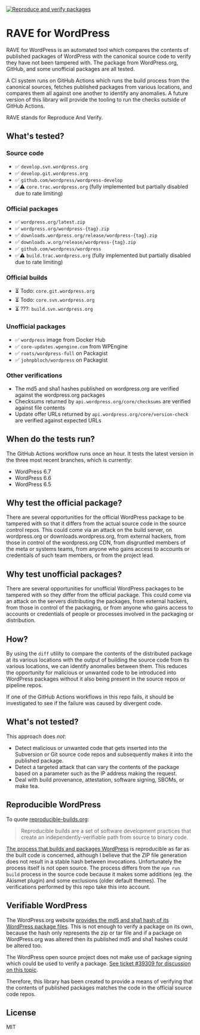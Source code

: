 [![Reproduce and verify packages](https://github.com/johnbillion/rave-wordpress/actions/workflows/rave.yml/badge.svg?event=schedule)](https://github.com/johnbillion/rave-wordpress/actions/workflows/rave.yml)

# RAVE for WordPress

RAVE for WordPress is an automated tool which compares the contents of published packages of WordPress with the canonical source code to verify they have not been tampered with. The package from WordPress.org, GitHub, and some unofficial packages are all tested.

A CI system runs on GitHub Actions which runs the build process from the canonical sources, fetches published packages from various locations, and compares them all against one another to identify any anomalies. A future version of this library will provide the tooling to run the checks outside of GitHub Actions.

RAVE stands for Reproduce And Verify.

## What's tested?

### Source code

* ✅ `develop.svn.wordpress.org`
* ✅ `develop.git.wordpress.org`
* ✅ `github.com/wordpress/wordpress-develop`
* ✅⚠️ `core.trac.wordpress.org` (fully implemented but partially disabled due to rate limiting)

### Official packages

* ✅ `wordpress.org/latest.zip`
* ✅ `wordpress.org/wordpress-{tag}.zip`
* ✅ `downloads.wordpress.org/release/wordpress-{tag}.zip`
* ✅ `downloads.w.org/release/wordpress-{tag}.zip`
* ✅ `github.com/wordpress/wordpress`
* ✅⚠️ `build.trac.wordpress.org` (fully implemented but partially disabled due to rate limiting)

### Official builds

* ⏳ Todo: `core.git.wordpress.org`
* ⏳ Todo: `core.svn.wordpress.org`
* ⏳ ???: `build.svn.wordpress.org`

### Unofficial packages

* ✅ `wordpress` image from Docker Hub
* ✅ `core-updates.wpengine.com` from WPEngine
* ✅ `roots/wordpress-full` on Packagist
* ✅ `johnpbloch/wordpress` on Packagist

### Other verifications

* The md5 and sha1 hashes published on wordpress.org are verified against the wordpress.org packages
* Checksums returned by `api.wordpress.org/core/checksums` are verified against file contents
* Update offer URLs returned by `api.wordpress.org/core/version-check` are verified against expected URLs

## When do the tests run?

The GitHub Actions workflow runs once an hour. It tests the latest version in the three most recent branches, which is currently:

* WordPress 6.7
* WordPress 6.6
* WordPress 6.5

## Why test the official package?

There are several opportunities for the official WordPress package to be tampered with so that it differs from the actual source code in the source control repos. This could come via an attack on the build server, on wordpress.org or downloads.wordpress.org, from external hackers, from those in control of the wordpress.org CDN, from disgruntled members of the meta or systems teams, from anyone who gains access to accounts or credentials of such team members, or from the project lead.

## Why test unofficial packages?

There are several opportunities for unofficial WordPress packages to be tampered with so they differ from the official package. This could come via an attack on the servers distributing the packages, from external hackers, from those in control of the packaging, or from anyone who gains access to accounts or credentials of people or processes involved in the packaging or distribution.

## How?

By using the `diff` utility to compare the contents of the distributed package at its various locations with the output of building the source code from its various locations, we can identify anomalies between them. This reduces the opportunity for malicious or unwanted code to be introduced into WordPress packages without it also being present in the source repos or pipeline repos.

If one of the GitHub Actions workflows in this repo fails, it should be investigated to see if the failure was caused by divergent code.

## What's not tested?

This approach does *not*:

* Detect malicious or unwanted code that gets inserted into the Subversion or Git source code repos and subsequently makes it into the published package.
* Detect a targeted attack that can vary the contents of the package based on a parameter such as the IP address making the request.
* Deal with build provenance, attestation, software signing, SBOMs, or make tea.

## Reproducible WordPress

To quote [reproducible-builds.org](https://reproducible-builds.org/):

> Reproducible builds are a set of software development practices that create an independently-verifiable path from source to binary code.

[The process that builds and packages WordPress](https://build.trac.wordpress.org/timeline) is reproducible as far as the built code is concerned, although I believe that the ZIP file generation does not result in a stable hash between invocations. Unfortunately the process itself is not open source. The process differs from the `npm run build` process in the source code because it makes some additions (eg. the Akismet plugin) and some exclusions (older default themes). The verifications performed by this repo take this into account.

## Verifiable WordPress

The WordPress.org website [provides the md5 and sha1 hash of its WordPress package files](https://wordpress.org/download/releases/). This is not enough to verify a package on its own, because the hash only represents the zip or tar file and if a package on WordPress.org was altered then its published md5 and sha1 hashes could be altered too.

The WordPress open source project does not make use of package signing which could be used to verify a package. [See ticket #39309 for discussion on this topic](https://core.trac.wordpress.org/ticket/39309).

Therefore, this library has been created to provide a means of verifying that the contents of published packages matches the code in the official source code repos.

## License

MIT
